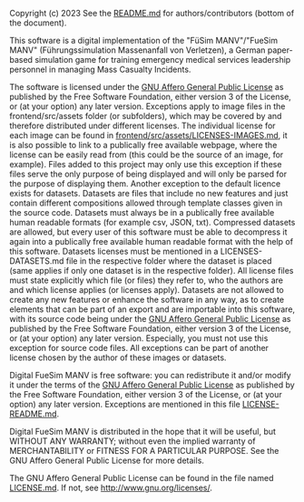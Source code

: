 Copyright (c) 2023 See the [README.md](README.md#contributors) for authors/contributors (bottom of the document).

This software is a digital implementation of the "FüSim MANV"/"FueSim MANV" (Führungssimulation Massenanfall von Verletzen), a German paper-based simulation game for training emergency medical services leadership personnel in managing Mass Casualty Incidents.

The software is licensed under the [GNU Affero General Public License](LICENSE.md) as published by the Free Software Foundation, either version 3 of the License, or (at your option) any later version.
Exceptions apply to image files in the frontend/src/assets folder (or subfolders), which may be covered by and therefore distributed under different licenses.
The individual license for each image can be found in [frontend/src/assets/LICENSES-IMAGES.md](frontend/src/assets/LICENSES-IMAGES.md), it is also possible to link to a publically free available webpage, where the license can be easily read from (this could be the source of an image, for example). Files added to this project may only use this exception if these files serve the only purpose of being displayed and will only be parsed for the purpose of displaying them.
Another exception to the default licence exists for datasets. Datasets are files that include no new features and just contain different compositions allowed through template classes given in the source code. Datasets must always be in a publically free available human readable formats (for example csv, JSON, txt). Compressed datasets are allowed, but every user of this software must be able to decompress it again into a publically free available human readable format with the help of this software. Datasets licenses must be mentioned in a LICENSES-DATASETS.md file in the respective folder where the dataset is placed (same applies if only one dataset is in the respective folder). All license files must state explicitly which file (or files) they refer to, who the authors are and which license applies (or licenses apply).
Datasets are not allowed to create any new features or enhance the software in any way, as to create elements that can be part of an export and are importable into this software, with its source code being under the [GNU Affero General Public License](LICENSE.md) as published by the Free Software Foundation, either version 3 of the License, or (at your option) any later version. Especially, you must not use this exception for source code files.
All exceptions can be part of another license chosen by the author of these images or datasets.

Digital FueSim MANV is free software: you can redistribute it and/or modify
it under the terms of the [GNU Affero General Public License](LICENSE.md) as published by
the Free Software Foundation, either version 3 of the License, or
(at your option) any later version. Exceptions are mentioned in this file [LICENSE-README.md](LICENSE-README.md).

Digital FueSim MANV is distributed in the hope that it will be useful,
but WITHOUT ANY WARRANTY; without even the implied warranty of
MERCHANTABILITY or FITNESS FOR A PARTICULAR PURPOSE. See the
GNU Affero General Public License for more details.

The GNU Affero General Public License can be found in the file named [LICENSE.md](LICENSE.md). If not, see <http://www.gnu.org/licenses/>.
